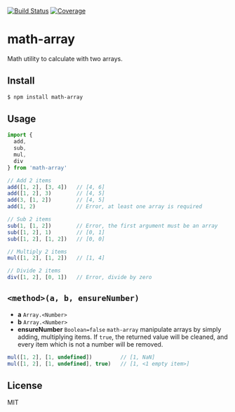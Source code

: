 [![Build Status](https://travis-ci.org/kaelzhang/node-math-array.svg?branch=master)](https://travis-ci.org/kaelzhang/node-math-array)
[![Coverage](https://codecov.io/gh/kaelzhang/node-math-array/branch/master/graph/badge.svg)](https://codecov.io/gh/kaelzhang/node-math-array)
<!-- optional appveyor tst
[![Windows Build Status](https://ci.appveyor.com/api/projects/status/github/kaelzhang/node-math-array?branch=master&svg=true)](https://ci.appveyor.com/project/kaelzhang/node-math-array)
-->
<!-- optional npm version
[![NPM version](https://badge.fury.io/js/math-array.svg)](http://badge.fury.io/js/math-array)
-->
<!-- optional npm downloads
[![npm module downloads per month](http://img.shields.io/npm/dm/math-array.svg)](https://www.npmjs.org/package/math-array)
-->
<!-- optional dependency status
[![Dependency Status](https://david-dm.org/kaelzhang/node-math-array.svg)](https://david-dm.org/kaelzhang/node-math-array)
-->

# math-array

Math utility to calculate with two arrays.

## Install

```sh
$ npm install math-array
```

## Usage

```js
import {
  add,
  sub,
  mul,
  div
} from 'math-array'

// Add 2 items
add([1, 2], [3, 4])   // [4, 6]
add([1, 2], 3)        // [4, 5]
add(3, [1, 2])        // [4, 5]
add(1, 2)             // Error, at least one array is required

// Sub 2 items
sub(1, [1, 2])        // Error, the first argument must be an array
sub([1, 2], 1)        // [0, 1]
sub([1, 2], [1, 2])   // [0, 0]

// Multiply 2 items
mul([1, 2], [1, 2])   // [1, 4]

// Divide 2 items
div([1, 2], [0, 1])   // Error, divide by zero
```

## `<method>(a, b, ensureNumber)`

- **a** `Array.<Number>`
- **b** `Array.<Number>`
- **ensureNumber** `Boolean=false` `math-array` manipulate arrays by simply adding, multiplying items. If `true`, the returned value will be cleaned, and every item which is not a number will be removed.

```js
mul([1, 2], [1, undefined])         // [1, NaN]
mul([1, 2], [1, undefined], true)   // [1, <1 empty item>]
```

## License

MIT

